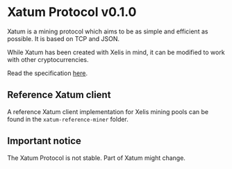 # Xatum Protocol v0.1.0

Xatum is a mining protocol which aims to be as simple and efficient as possible.
It is based on TCP and JSON.

While Xatum has been created with Xelis in mind, it can be modified to work with other cryptocurrencies.

Read the specification [here](specification.md).

## Reference Xatum client
A reference Xatum client implementation for Xelis mining pools can be found in the
`xatum-reference-miner` folder.

## Important notice
The Xatum Protocol is not stable. Part of Xatum might change.
